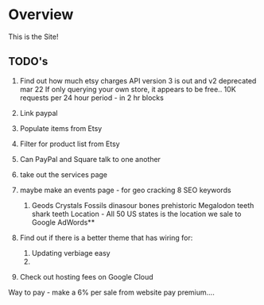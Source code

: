 # Overview


This is the Site!


## TODO's


1. Find out how much etsy charges 
    API version 3 is out and v2 deprecated mar 22
    If only querying your own store, it appears to be free..
    10K requests per 24 hour period - in 2 hr blocks
2. Link paypal
3. Populate items from Etsy

4. Filter for product list from Etsy
5. Can PayPal and Square talk to one another
6. take out the services page
7. maybe make an events page - for geo cracking
8 SEO keywords
    1. Geods
    Crystals
    Fossils 
    dinasour bones
    prehistoric 
    Megalodon teeth
    shark teeth
Location - All 50 US states is the location we sale to
Google AdWords**
9. Find out if there is a better theme that has wiring for:
    1.  Updating verbiage easy
    2.  

10. Check out hosting fees on Google Cloud 




Way to pay - make a 6% per sale from  website pay premium....


